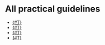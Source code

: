# All practical guidelines

* [{#T}](java-servlet-todo-list.md)
* [{#T}](alice-shareable-todolist.md)
* [{#T}](slack-bot-serverless.md)
* [{#T}](telegram-bot-serverless.md)